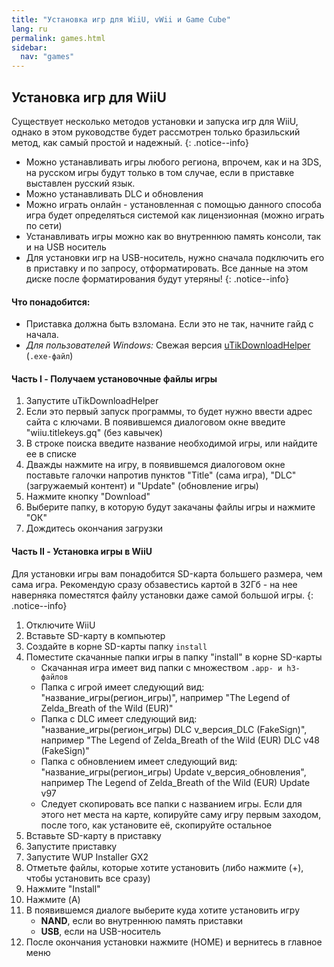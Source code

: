 ```yaml
---
title: "Установка игр для WiiU, vWii и Game Cube"
lang: ru
permalink: games.html
sidebar:
  nav: "games"
---
```


## <a name="wiiu" />Установка игр для WiiU

Существует несколько методов установки и запуска игр для WiiU, однако в этом руководстве будет рассмотрен только бразильский метод, как самый простой и надежный. 
{: .notice--info}

* Можно устанавливать игры любого региона, впрочем, как и на 3DS, на русском игры будут только в том случае, если в приставке выставлен русский язык.
* Можно устанавливать DLC и обновления
* Можно играть онлайн - установленная с помощью данного способа игра будет определяться системой как лицензионная (можно играть по сети)
* Устанавливать игры можно как во внутреннюю память консоли, так и на USB носитель
* Для установки игр на USB-носитель, нужно сначала подключить его в приставку и по запросу, отформатировать. Все данные на этом диске после форматирования будут утеряны!
{: .notice--info}

#### <a name="what_need" />Что понадобится:
+ Приставка должна быть взломана. Если это не так, начните гайд с начала.
+ *Для пользователей Windows:* Свежая версия [uTikDownloadHelper](https://github.com/DanTheMan827/uTikDownloadHelper/releases/latest) (`.exe-файл`)

#### <a name="what_need" />Часть I - Получаем установочные файлы игры

1. Запустите uTikDownloadHelper
1. Если это первый запуск программы, то будет нужно ввести адрес сайта с ключами. В появившемся диалоговом окне введите "wiiu.titlekeys.gq" (без кавычек)
1. В строке поиска введите название необходимой игры, или найдите ее в списке
1. Дважды нажмите на игру, в появившемся диалоговом окне поставьте галочки напротив пунктов "Title" (сама игра), "DLC" (загружаемый контент) и "Update" (обновление игры)
1. Нажмите кнопку "Download"
1. Выберите папку, в которую будут закачаны файлы игры и нажмите "ОК"
1. Дождитесь окончания загрузки

#### <a name="what_need" />Часть II - Установка игры в WiiU

Для установки игры вам понадобится SD-карта большего размера, чем сама игра. Рекомендую сразу обзавестись картой в 32Гб - на нее наверняка поместятся файлу установки даже самой большой игры. 
{: .notice--info}

1. Отключите WiiU
1. Вставьте SD-карту в компьютер
1. Создайте в корне SD-карты папку `install`
1. Поместите скачанные папки игры в папку "install" в корне SD-карты
	+ Скачанная игра имеет вид папки с множеством `.app- и h3-файлов`
	+ Папка с игрой имеет следующий вид: "название_игры(регион_игры)", например "The Legend of Zelda_Breath of the Wild (EUR)"
	+ Папка с DLC имеет следующий вид: "название_игры(регион_игры) DLC v_версия_DLC (FakeSign)", например "The Legend of Zelda_Breath of the Wild (EUR) DLC v48 (FakeSign)"
	+ Папка с обновлением имеет следующий вид: "название_игры(регион_игры) Update v_версия_обновления", например The Legend of Zelda_Breath of the Wild (EUR) Update v97
	+ Следует скопировать все папки с названием игры. Если для этого нет места на карте, копируйте саму игру первым заходом, после того, как установите её, скопируйте остальное
1. Вставьте SD-карту в приставку
1. Запустите приставку
1. Запустите WUP Installer GX2
1. Отметьте файлы, которые хотите установить (либо нажмите (+), чтобы установить все сразу)
1. Нажмите "Install"
1. Нажмите (A)
1. В появившемся диалоге выберите куда хотите установить игру
	+ **NAND**, если во внутреннюю память приставки
	+ **USB**, если на USB-носитель
1. После окончания установки нажмите (HOME) и вернитесь в главное меню